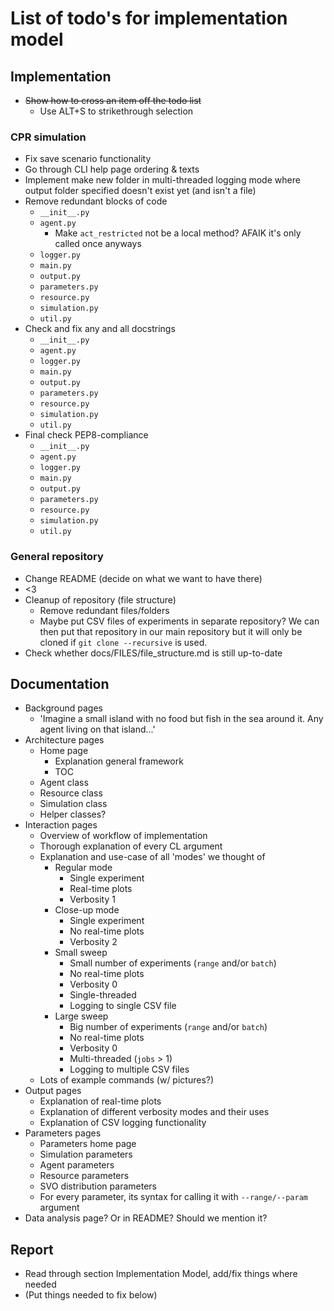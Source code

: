 # List of todo's for implementation model
## Implementation
* ~~Show how to cross an item off the todo list~~
  * Use ALT+S to strikethrough selection
### CPR simulation
* Fix save scenario functionality
* Go through CLI help page ordering & texts
* Implement make new folder in multi-threaded logging mode where output folder specified doesn't exist yet (and isn't a file)
* Remove redundant blocks of code
  * ```__init__.py```
  * ```agent.py```
    * Make ```act_restricted``` not be a local method? AFAIK it's only called once anyways
  * ```logger.py```
  * ```main.py```
  * ```output.py```
  * ```parameters.py```
  * ```resource.py```
  * ```simulation.py```
  * ```util.py```
* Check and fix any and all docstrings
  * ```__init__.py```
  * ```agent.py```
  * ```logger.py```
  * ```main.py```
  * ```output.py```
  * ```parameters.py```
  * ```resource.py```
  * ```simulation.py```
  * ```util.py```
* Final check PEP8-compliance
  * ```__init__.py```
  * ```agent.py```
  * ```logger.py```
  * ```main.py```
  * ```output.py```
  * ```parameters.py```
  * ```resource.py```
  * ```simulation.py```
  * ```util.py```

### General repository
* Change README (decide on what we want to have there)
* <3
* Cleanup of repository (file structure)
  * Remove redundant files/folders
  * Maybe put CSV files of experiments in separate repository? We can then put that repository in our main repository but it will only be cloned if ```git clone --recursive``` is used. 
* Check whether docs/FILES/file_structure.md is still up-to-date
## Documentation
* Background pages
  * 'Imagine a small island with no food but fish in the sea around it. Any agent living on that island...'
* Architecture pages
  * Home page
    * Explanation general framework
    * TOC
  * Agent class
  * Resource class
  * Simulation class
  * Helper classes?
* Interaction pages
  * Overview of workflow of implementation
  * Thorough explanation of every CL argument
  * Explanation and use-case of all 'modes' we thought of
    * Regular mode
      * Single experiment
      * Real-time plots
      * Verbosity 1
    * Close-up mode
      * Single experiment 
      * No real-time plots
      * Verbosity 2
    * Small sweep
      * Small number of experiments (```range``` and/or ```batch```)
      * No real-time plots
      * Verbosity 0
      * Single-threaded
      * Logging to single CSV file
    * Large sweep
      * Big number of experiments (```range``` and/or ```batch```)
      * No real-time plots
      * Verbosity 0
      * Multi-threaded (```jobs``` > 1)
      * Logging to multiple CSV files
  * Lots of example commands (w/ pictures?)
* Output pages
  * Explanation of real-time plots
  * Explanation of different verbosity modes and their uses
  * Explanation of CSV logging functionality
* Parameters pages
  * Parameters home page
  * Simulation parameters
  * Agent parameters
  * Resource parameters
  * SVO distribution parameters
  * For every parameter, its syntax for calling it with  ```--range/--param``` argument
* Data analysis page? Or in README? Should we mention it?
## Report
* Read through section Implementation Model, add/fix things where needed
* (Put things needed to fix below)